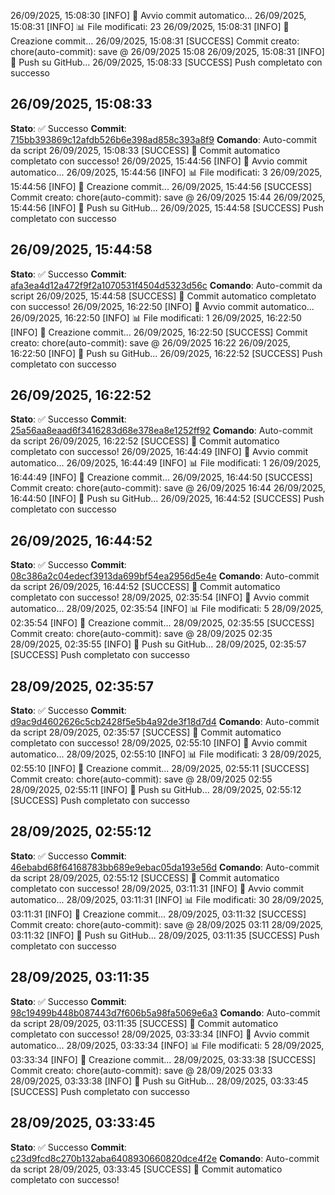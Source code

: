 26/09/2025, 15:08:30 [INFO] 🔄 Avvio commit automatico...
26/09/2025, 15:08:31 [INFO] 📊 File modificati: 23
26/09/2025, 15:08:31 [INFO] 📝 Creazione commit...
26/09/2025, 15:08:31 [SUCCESS] Commit creato: chore(auto-commit): save @ 26/09/2025 15:08
26/09/2025, 15:08:31 [INFO] 🚀 Push su GitHub...
26/09/2025, 15:08:33 [SUCCESS] Push completato con successo

## 26/09/2025, 15:08:33
**Stato**: ✅ Successo
**Commit**: [715bb393869c12afdb526b6e398ad858c393a8f9](https://github.com/cameraconvista/winenode/commit/715bb393869c12afdb526b6e398ad858c393a8f9)
**Comando**: Auto-commit da script
26/09/2025, 15:08:33 [SUCCESS] 🎉 Commit automatico completato con successo!
26/09/2025, 15:44:56 [INFO] 🔄 Avvio commit automatico...
26/09/2025, 15:44:56 [INFO] 📊 File modificati: 3
26/09/2025, 15:44:56 [INFO] 📝 Creazione commit...
26/09/2025, 15:44:56 [SUCCESS] Commit creato: chore(auto-commit): save @ 26/09/2025 15:44
26/09/2025, 15:44:56 [INFO] 🚀 Push su GitHub...
26/09/2025, 15:44:58 [SUCCESS] Push completato con successo

## 26/09/2025, 15:44:58
**Stato**: ✅ Successo
**Commit**: [afa3ea4d12a472f9f2a1070531f4504d5323d56c](https://github.com/cameraconvista/winenode/commit/afa3ea4d12a472f9f2a1070531f4504d5323d56c)
**Comando**: Auto-commit da script
26/09/2025, 15:44:58 [SUCCESS] 🎉 Commit automatico completato con successo!
26/09/2025, 16:22:50 [INFO] 🔄 Avvio commit automatico...
26/09/2025, 16:22:50 [INFO] 📊 File modificati: 1
26/09/2025, 16:22:50 [INFO] 📝 Creazione commit...
26/09/2025, 16:22:50 [SUCCESS] Commit creato: chore(auto-commit): save @ 26/09/2025 16:22
26/09/2025, 16:22:50 [INFO] 🚀 Push su GitHub...
26/09/2025, 16:22:52 [SUCCESS] Push completato con successo

## 26/09/2025, 16:22:52
**Stato**: ✅ Successo
**Commit**: [25a56aa8eaad6f3416283d68e378ea8e1252ff92](https://github.com/cameraconvista/winenode/commit/25a56aa8eaad6f3416283d68e378ea8e1252ff92)
**Comando**: Auto-commit da script
26/09/2025, 16:22:52 [SUCCESS] 🎉 Commit automatico completato con successo!
26/09/2025, 16:44:49 [INFO] 🔄 Avvio commit automatico...
26/09/2025, 16:44:49 [INFO] 📊 File modificati: 1
26/09/2025, 16:44:49 [INFO] 📝 Creazione commit...
26/09/2025, 16:44:50 [SUCCESS] Commit creato: chore(auto-commit): save @ 26/09/2025 16:44
26/09/2025, 16:44:50 [INFO] 🚀 Push su GitHub...
26/09/2025, 16:44:52 [SUCCESS] Push completato con successo

## 26/09/2025, 16:44:52
**Stato**: ✅ Successo
**Commit**: [08c386a2c04edecf3913da699bf54ea2956d5e4e](https://github.com/cameraconvista/winenode/commit/08c386a2c04edecf3913da699bf54ea2956d5e4e)
**Comando**: Auto-commit da script
26/09/2025, 16:44:52 [SUCCESS] 🎉 Commit automatico completato con successo!
28/09/2025, 02:35:54 [INFO] 🔄 Avvio commit automatico...
28/09/2025, 02:35:54 [INFO] 📊 File modificati: 5
28/09/2025, 02:35:54 [INFO] 📝 Creazione commit...
28/09/2025, 02:35:55 [SUCCESS] Commit creato: chore(auto-commit): save @ 28/09/2025 02:35
28/09/2025, 02:35:55 [INFO] 🚀 Push su GitHub...
28/09/2025, 02:35:57 [SUCCESS] Push completato con successo

## 28/09/2025, 02:35:57
**Stato**: ✅ Successo
**Commit**: [d9ac9d4602626c5cb2428f5e5b4a92de3f18d7d4](https://github.com/cameraconvista/winenode/commit/d9ac9d4602626c5cb2428f5e5b4a92de3f18d7d4)
**Comando**: Auto-commit da script
28/09/2025, 02:35:57 [SUCCESS] 🎉 Commit automatico completato con successo!
28/09/2025, 02:55:10 [INFO] 🔄 Avvio commit automatico...
28/09/2025, 02:55:10 [INFO] 📊 File modificati: 3
28/09/2025, 02:55:10 [INFO] 📝 Creazione commit...
28/09/2025, 02:55:11 [SUCCESS] Commit creato: chore(auto-commit): save @ 28/09/2025 02:55
28/09/2025, 02:55:11 [INFO] 🚀 Push su GitHub...
28/09/2025, 02:55:12 [SUCCESS] Push completato con successo

## 28/09/2025, 02:55:12
**Stato**: ✅ Successo
**Commit**: [46ebabd68f64168783bb689e9ebac05da193e56d](https://github.com/cameraconvista/winenode/commit/46ebabd68f64168783bb689e9ebac05da193e56d)
**Comando**: Auto-commit da script
28/09/2025, 02:55:12 [SUCCESS] 🎉 Commit automatico completato con successo!
28/09/2025, 03:11:31 [INFO] 🔄 Avvio commit automatico...
28/09/2025, 03:11:31 [INFO] 📊 File modificati: 30
28/09/2025, 03:11:31 [INFO] 📝 Creazione commit...
28/09/2025, 03:11:32 [SUCCESS] Commit creato: chore(auto-commit): save @ 28/09/2025 03:11
28/09/2025, 03:11:32 [INFO] 🚀 Push su GitHub...
28/09/2025, 03:11:35 [SUCCESS] Push completato con successo

## 28/09/2025, 03:11:35
**Stato**: ✅ Successo
**Commit**: [98c19499b448b087443d7f606b5a98fa5069e6a3](https://github.com/cameraconvista/winenode/commit/98c19499b448b087443d7f606b5a98fa5069e6a3)
**Comando**: Auto-commit da script
28/09/2025, 03:11:35 [SUCCESS] 🎉 Commit automatico completato con successo!
28/09/2025, 03:33:34 [INFO] 🔄 Avvio commit automatico...
28/09/2025, 03:33:34 [INFO] 📊 File modificati: 5
28/09/2025, 03:33:34 [INFO] 📝 Creazione commit...
28/09/2025, 03:33:38 [SUCCESS] Commit creato: chore(auto-commit): save @ 28/09/2025 03:33
28/09/2025, 03:33:38 [INFO] 🚀 Push su GitHub...
28/09/2025, 03:33:45 [SUCCESS] Push completato con successo

## 28/09/2025, 03:33:45
**Stato**: ✅ Successo
**Commit**: [c23d9fcd8c270b132aba6408930660820dce4f2e](https://github.com/cameraconvista/winenode/commit/c23d9fcd8c270b132aba6408930660820dce4f2e)
**Comando**: Auto-commit da script
28/09/2025, 03:33:45 [SUCCESS] 🎉 Commit automatico completato con successo!
